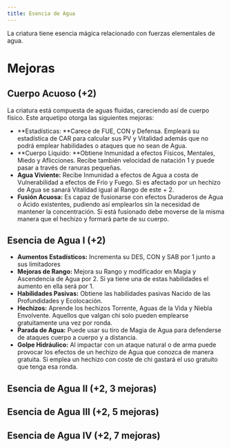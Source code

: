 ```yaml
---
title: Esencia de Agua
---
```


La criatura tiene esencia mágica relacionado con fuerzas elementales de agua.

# Mejoras

## Cuerpo Acuoso (+2)

La criatura está compuesta de aguas fluidas, careciendo así de cuerpo físico. Este arquetipo otorga las siguientes mejoras:

- **Estadísticas: **Carece de FUE, CON y Defensa. Empleará su estadística de CAR para calcular sus PV y Vitalidad además que no podrá emplear habilidades o ataques que no sean de Agua.
- **Cuerpo Líquido: **Obtiene Inmunidad a efectos Físicos, Mentales, Miedo y Aflicciones. Recibe también velocidad de natación 1 y puede pasar a través de ranuras pequeñas. 
- **Agua Viviente:** Recibe Inmunidad a efectos de Agua a costa de Vulnerabilidad a efectos de Frío y Fuego. Si es afectado por un hechizo de Agua se sanará Vitalidad igual al Rango de este + 2.
- **Fusión Acuosa:** Es capaz de fusionarse con efectos Duraderos de Agua o Ácido existentes, pudiendo así emplearlos sin la necesidad de mantener la concentración. Si está fusionado debe moverse de la misma manera que el hechizo y formará parte de su cuerpo.

## Esencia de Agua I (+2)

- **Aumentos Estadísticos:** Incrementa su DES, CON y SAB por 1 junto a sus limitadores
- **Mejoras de Rango:** Mejora su Rango y modificador en Magia y Ascendencia de Agua por 2. Si ya tiene una de estas habilidades el aumento en ella será por 1. 
- **Habilidades Pasivas:** Obtiene las habilidades pasivas Nacido de las Profundidades y Ecolocación.
- **Hechizos:** Aprende los hechizos Torrente, Aguas de la Vida y Niebla Envolvente. Aquellos que valgan chi solo pueden emplearse gratuitamente una vez por ronda.
- **Parada de Agua:** Puede usar su tiro de Magia de Agua para defenderse de ataques cuerpo a cuerpo y a distancia.
- **Golpe Hidráulico:** Al impactar con un ataque natural o de arma puede provocar los efectos de un hechizo de Agua que conozca de manera gratuita. Si emplea un hechizo con coste de chi gastará el uso gratuito que tenga esa ronda.

## Esencia de Agua II (+2, 3 mejoras)

## Esencia de Agua III (+2, 5 mejoras)

## Esencia de Agua IV (+2, 7 mejoras)

